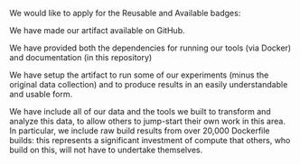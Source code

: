 We would like to apply for the Reusable and Available badges:

We have made our artifact available on GitHub.

We have provided both the dependencies for running our tools (via Docker) and documentation (in this repository)

We have setup the artifact to run some of our experiments (minus the original data collection) and to produce results in an easily understandable and usable form.

We have include all of our data and the tools we built to transform and analyze this data, to allow others to jump-start their own work in this area. In particular, we include raw build results from over 20,000 Dockerfile builds: this represents a significant investment of compute that others, who build on this, will not have to undertake themselves.
